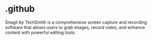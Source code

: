 # .github
Snagit by TechSmith is a comprehensive screen capture and recording software that allows users to grab images, record video, and enhance content with powerful editing tools.
